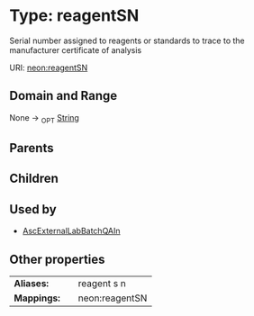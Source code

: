 
# Type: reagentSN


Serial number assigned to reagents or standards to trace to the manufacturer certificate of analysis

URI: [neon:reagentSN](https://data.neonscience.org/reagentSN)


## Domain and Range

None ->  <sub>OPT</sub> [String](types/String.md)

## Parents


## Children


## Used by

 * [AscExternalLabBatchQAIn](AscExternalLabBatchQAIn.md)

## Other properties

|  |  |  |
| --- | --- | --- |
| **Aliases:** | | reagent s n |
| **Mappings:** | | neon:reagentSN |

